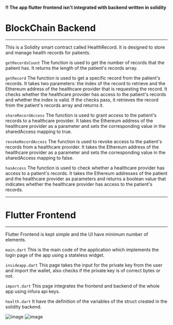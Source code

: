 <strong>‼ The app flutter frontend isn't integrated with backend written in solidity </strong>
<h1>BlockChain Backend</h1>
<hr>
<p>This is a Solidity smart contract called HealthRecord. It is designed to store and manage health records for patients. 

```getRecordsCount```
The function is used to get the number of records that the patient has. It returns the length of the patient's records array.

```getRecord```
The function is used to get a specific record from the patient's records. It takes two parameters: the index of the record to retrieve and the Ethereum address of the healthcare provider that is requesting the record. It checks whether the healthcare provider has access to the patient's records and whether the index is valid. If the checks pass, it retrieves the record from the patient's records array and returns it.

```shareRecordAccess```
The function is used to grant access to the patient's records to a healthcare provider. It takes the Ethereum address of the healthcare provider as a parameter and sets the corresponding value in the sharedAccess mapping to true.

```revokeRecordAccess```
The function is used to revoke access to the patient's records from a healthcare provider. It takes the Ethereum address of the healthcare provider as a parameter and sets the corresponding value in the sharedAccess mapping to false.

```hasAccess```
The function is used to check whether a healthcare provider has access to a patient's records. It takes the Ethereum addresses of the patient and the healthcare provider as parameters and returns a boolean value that indicates whether the healthcare provider has access to the patient's records.
</p>

<hr>
<h1>Flutter Frontend</h1>
<hr>
<p>Flutter Frontend is kept simple and the UI have minimum number of elements.

```main.dart```
This is the main code of the application which implements the login page of the app using a stateless widget.

```insideapp.dart```
This page takes the input for the private key from the user and import the wallet, also checks if the private key is of correct bytes or not. 

```import.dart```
This page integrates the frontend and backend of the whole app using infura api keys.

```health.dart```
It have the definition of the variables of the struct created in the solidity backend. 

![image](https://github.com/Noveleader/Hackathon-Flutter/assets/91677627/f6553b95-e8ec-4ec5-85c2-0ae4ed233562)
![image](https://github.com/Noveleader/Hackathon-Flutter/assets/91677627/134e0671-6c2b-4d97-bfa7-b52c6608070e)

</p>
